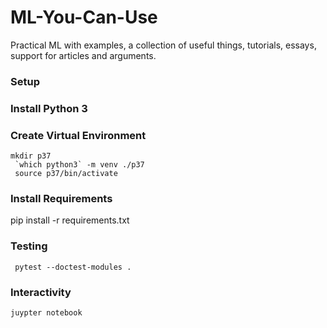 # ML-You-Can-Use
Practical ML with examples, a collection of useful things, tutorials, essays, support for articles and arguments.

### Setup
### Install Python 3
### Create Virtual Environment
``` 
mkdir p37
 `which python3` -m venv ./p37
 source p37/bin/activate
```
### Install Requirements

pip install -r requirements.txt

### Testing
`` pytest --doctest-modules .``

### Interactivity
``juypter notebook``

